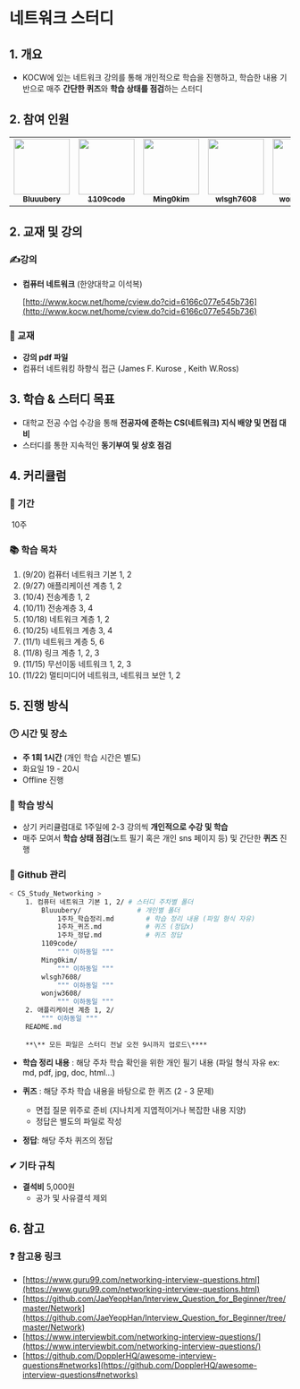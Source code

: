 # 네트워크 스터디

## 1. 개요

- KOCW에 있는 네트워크 강의를 통해 개인적으로 학습을 진행하고, 학습한 내용 기반으로 매주 **간단한 퀴즈**와 **학습 상태를 점검**하는 스터디

## 2. 참여 인원

<table>
  <tr>
    <td align="center"><a href="https://github.com/Bluuubery"><img src="https://avatars.githubusercontent.com/u/109324637?v=4?s=100" width="100px;" alt=""/><br /><sub><b>Bluuubery</b></sub></a><br /></td>
    <td align="center"><a href="https://github.com/1109code"><img src="https://avatars.githubusercontent.com/u/109256753?v=4?s=100" width="100px;" alt=""/><br /><sub><b>1109code</b></sub></a><br /></td>
    <td align="center"><a href="https://github.com/Ming0kim"><img src="https://avatars.githubusercontent.com/u/109322004?v=4?s=100" width="100px;" alt=""/><br /><sub><b>Ming0kim</b></sub></a><br /></td>      
    <td align="center"><a href="https://github.com/wlsgh7608"><img src="https://avatars.githubusercontent.com/u/62232531?v=4?s=100" width="100px;" alt=""/><br /><sub><b>wlsgh7608</b></sub></a><br /></td>      
    <td align="center"><a href="https://github.com/wonjw3608"><img src="https://avatars.githubusercontent.com/u/109324634?v=4?s=100" width="100px;" alt=""/><br /><sub><b>wonjw3608</b></sub></a><br /></td>     
  </tr>
</table>

## 2. 교재 및 강의

### ✍강의

- **컴퓨터 네트워크** (한양대학교 이석복)
  
    [http://www.kocw.net/home/cview.do?cid=6166c077e545b736](http://www.kocw.net/home/cview.do?cid=6166c077e545b736)
    

### 📖 교재

- **강의 pdf 파일**
- 컴퓨터 네트워킹 하향식 접근 (James F. Kurose , Keith W.Ross)

## 3. 학습 & 스터디 목표

- 대학교 전공 수업 수강을 통해 **전공자에 준하는 CS(네트워크) 지식 배양 및 면접 대비**
- 스터디를 통한 지속적인 **동기부여 및 상호 점검**

## 4. 커리큘럼

### 📅 기간

​	10주

### 📚 학습 목차

1. (9/20) 컴퓨터 네트워크 기본 1, 2       
2. (9/27) 애플리케이션 계층 1, 2    
3. (10/4) 전송계층 1, 2        
4. (10/11) 전송계층 3, 4        
5. (10/18) 네트워크 계층 1, 2        
6. (10/25) 네트워크 계층 3, 4        
7. (11/1) 네트워크 계층 5, 6 
8. (11/8) 링크 계층 1, 2, 3 
9. (11/15) 무선이동 네트워크 1, 2, 3
10. (11/22) 멀티미디어 네트워크, 네트워크 보안 1, 2 

## 5. 진행 방식

### 🕑  시간 및 장소

- **주 1회 1시간** (개인 학습 시간은 별도)
- 화요일 19 - 20시
- Offline 진행

### 📖 학습 방식

- 상기 커리큘럼대로 1주일에 2-3 강의씩 **개인적으로 수강 및 학습**
- 매주 모여서 **학습 상태 점검**(노트 필기 혹은 개인 sns 페이지 등) 및 간단한 **퀴즈** 진행

### 💾 Github 관리 

```bash
< CS_Study_Networking >
	1. 컴퓨터 네트워크 기본 1, 2/ # 스터디 주차별 폴더
		Bluuubery/				# 개인별 폴더
			1주차_학습정리.md 	   # 학습 정리 내용 (파일 형식 자유)
			1주차_퀴즈.md		    # 퀴즈 (정답x)
			1주차_정답.md		    # 퀴즈 정답
		1109code/
    		""" 이하동일 """
    	Ming0kim/
    		""" 이하동일 """
    	wlsgh7608/
    		""" 이하동일 """
    	wonjw3608/
    		""" 이하동일 """
    2. 애플리케이션 계층 1, 2/
    	""" 이하동일 """
    README.md
```

		**\** 모든 파일은 스터디 전날 오전 9시까지 업로드\****

- **학습 정리 내용** : 해당 주차 학습 확인을 위한 개인 필기 내용 (파일 형식 자유 ex: md, pdf, jpg, doc, html...)
- **퀴즈** : 해당 주차 학습 내용을 바탕으로 한 퀴즈 (2 - 3 문제)
  - 면접 질문 위주로 준비 (지나치게 지엽적이거나 복잡한 내용 지양)
  - 정답은 별도의 파일로 작성

- **정답**: 해당 주차 퀴즈의 정답

### ✔ 기타 규칙

- **결석비** 5,000원
    - 공가 및 사유결석 제외

## 6. 참고

### ❓ 참고용 링크

- [https://www.guru99.com/networking-interview-questions.html](https://www.guru99.com/networking-interview-questions.html)
- [https://github.com/JaeYeopHan/Interview_Question_for_Beginner/tree/master/Network](https://github.com/JaeYeopHan/Interview_Question_for_Beginner/tree/master/Network)
- [https://www.interviewbit.com/networking-interview-questions/](https://www.interviewbit.com/networking-interview-questions/)
- [https://github.com/DopplerHQ/awesome-interview-questions#networks](https://github.com/DopplerHQ/awesome-interview-questions#networks)
